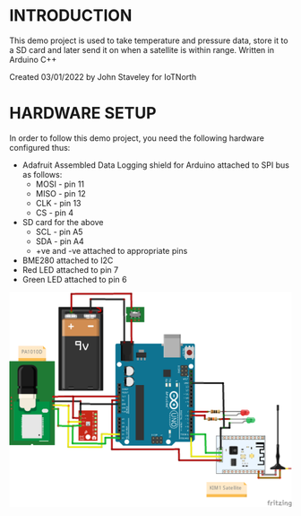 # INTRODUCTION

This demo project is used to take temperature and pressure data, store it to a SD card and later send it on when a satellite is within range. Written in Arduino C++

Created 03/01/2022 by John Staveley for IoTNorth

# HARDWARE SETUP
In order to follow this demo project, you need the following hardware configured thus:

- Adafruit Assembled Data Logging shield for Arduino attached to SPI bus as follows:
	- MOSI - pin 11
	- MISO - pin 12
	- CLK - pin 13
	- CS - pin 4
- SD card for the above
    - SCL - pin A5
	- SDA - pin A4
	- +ve and -ve attached to appropriate pins
- BME280 attached to I2C
- Red LED attached to pin 7
- Green LED attached to pin 6

![Hardware configuration for satellite logger](https://raw.githubusercontent.com/johnstaveley/Satellite/main/SatelliteHardware.png "Circuit diagram")

  